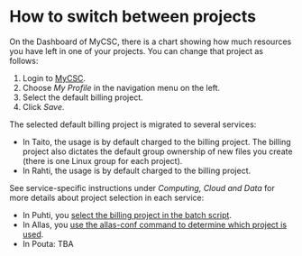 # How to switch between projects

On the Dashboard of MyCSC, there is a chart showing how much resources
you have left in one of your projects. You can change that project as
follows:

1. Login to [MyCSC](https://my.csc.fi).
1. Choose _My Profile_ in the navigation menu on the left.
1. Select the default billing project.
1. Click _Save_.

The selected default billing project is migrated to several services:

* In Taito, the usage is by default charged to the billing
  project. The billing project also dictates the default group
  ownership of new files you create (there is one Linux group
  for each project).
* In Rahti, the usage is by default charged to the billing project.

See service-specific instructions under _Computing, Cloud and Data_ for more details about project selection in each service:

* In Puhti, you [select the billing project in the batch script](../computing/running/creating-job-scripts.md).
* In Allas, you [use the allas-conf command to determine which project is used](../data/Allas/accessing_allas.md).
* In Pouta: TBA
